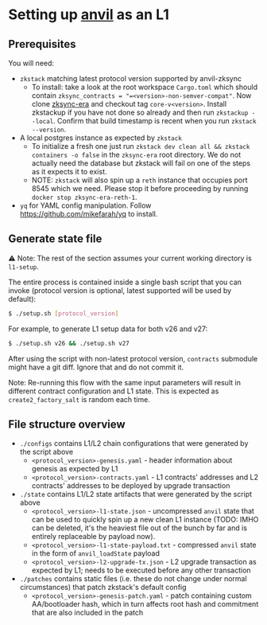 # Setting up [anvil](https://github.com/foundry-rs/foundry) as an L1

## Prerequisites

You will need:
* `zkstack` matching latest protocol version supported by anvil-zksync
  * To install: take a look at the root workspace `Cargo.toml` which should contain `zksync_contracts = "=<version>-non-semver-compat"`. Now clone [zksync-era](https://github.com/matter-labs/zksync-era) and checkout tag `core-v<version>`. Install zkstackup if you have not done so already and then run `zkstackup --local`. Confirm that build timestamp is recent when you run `zkstack --version`.
* A local postgres instance as expected by `zkstack`
  * To initialize a fresh one just run `zkstack dev clean all && zkstack containers -o false` in the `zksync-era` root directory. We do not actually need the database but zkstack will fail on one of the steps as it expects it to exist.
  * NOTE: `zkstack` will also spin up a `reth` instance that occupies port 8545 which we need. Please stop it before proceeding by running `docker stop zksync-era-reth-1`.
* `yq` for YAML config manipulation. Follow https://github.com/mikefarah/yq to install.

## Generate state file

⚠️ Note: The rest of the section assumes your current working directory is `l1-setup`.

The entire process is contained inside a single bash script that you can invoke (protocol version is optional, latest supported will be used by default):

```bash
$ ./setup.sh [protocol_version]
```

For example, to generate L1 setup data for both v26 and v27:

```bash
$ ./setup.sh v26 && ./setup.sh v27
```

After using the script with non-latest protocol version, `contracts` submodule might have a git diff. Ignore that and do not commit it.

Note: Re-running this flow with the same input parameters will result in different contract configuration and L1 state. This is expected as `create2_factory_salt` is random each time.

## File structure overview
* `./configs` contains L1/L2 chain configurations that were generated by the script above
  - `<protocol_version>-genesis.yaml` - header information about genesis as expected by L1
  - `<protocol_version>-contracts.yaml` - L1 contracts' addresses and L2 contracts' addresses to be deployed by upgrade transaction
* `./state` contains L1/L2 state artifacts that were generated by the script above
  - `<protocol_version>-l1-state.json` - uncompressed `anvil` state that can be used to quickly spin up a new clean L1 instance (TODO: IMHO can be deleted, it's the heaviest file out of the bunch by far and is entirely replaceable by payload now).
  - `<protocol_version>-l1-state-payload.txt` - compressed `anvil` state in the form of `anvil_loadState` payload
  - `<protocol_version>-l2-upgrade-tx.json` - L2 upgrade transaction as expected by L1; needs to be executed before any other transaction
* `./patches` contains static files (i.e. these do not change under normal circumstances) that patch zkstack's default config
  - `<protocol_version>-genesis-patch.yaml` - patch containing custom AA/bootloader hash, which in turn affects root hash and commitment that are also included in the patch
